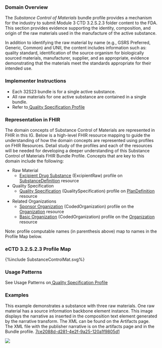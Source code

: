 ### Domain Overview

The _Substance Control of Materials_ bundle profile provides a mechanism for the industry to submit Module 3 CTD 3.2.S.2.3 folder content to the FDA. This section provides evidence supporting the identity, composition, and origin of the raw materials used in the manufacture of the active substance.

In addition to identifying the raw material by name (e.g., GSRS Preferred, Generic, Common) and UNII, the content includes information such as: quality standard, identification of the source organism for biologically sourced materials, manufacturer, supplier, and as appropriate, evidence demonstrating that the materials meet the standards appropriate for their intended use.

### Implementer Instructions

- Each 32S23 bundle is for a single active substance.
-  All raw materials for one active substance are contained in a single bundle.
- Refer to[ Quality Specification Profile](https://build.fhir.org/ig/HL7/FHIR-us-pq-cmc-fdaeCTDSP4151.html)

### Representation in FHIR

The domain concepts of Substance Control of Materials are represented in FHIR in this IG. Below is a high-level FHIR resource mapping to guide the understanding of how the domain concepts are represented using profiles on FHIR Resources. Detail study of the profiles and each of the resources will be needed for developing a deeper understanding of this Substance Control of Materials FHIR Bundle Profile. Concepts that are key to this domain include the following:

* Raw Material
    * [Excipient Drug Substance](https://build.fhir.org/ig/HL7/FHIR-us-pq-cmc-fda/StructureDefinition-pqcmc-excipient.html) (ExcipientRaw) profile on [SubstanceDefinition](http://hl7.org/fhir/R5/substancedefinition.html) resource
* Quality Specification
    * [Quality Specification](https://build.fhir.org/ig/HL7/FHIR-us-pq-cmc-fda/StructureDefinition-pqcmc-quality-specification.html) (QualitySpecification) profile on [PlanDefinition](http://hl7.org/fhir/R5/plandefinition.html) resource
* Related Organizations
    * [Sponsor Organization](https://build.fhir.org/ig/HL7/FHIR-us-pq-cmc-fda/StructureDefinition-cmc-organization.html) (CodedOrganization) profile on the [Organization](http://hl7.org/fhir/R5/organization.html) resource
    * [Basic Organization](https://build.fhir.org/ig/HL7/FHIR-us-pq-cmc-fda/StructureDefinition-cmc-organization.html) (CodedOrganization) profile on the [Organization](http://hl7.org/fhir/R5/organization.html) resource

Note: profile computable names (in parenthesis above) map to names in the Profile Map below.

### eCTD 3.2.S.2.3 Profile Map

<div>{%include SubstanceControlMat.svg%}</div>

### Usage Patterns

See Usage Patterns on[ Quality Specification Profile](https://build.fhir.org/ig/HL7/FHIR-us-pq-cmc-fda/eCTDSP4151.html)

### Examples

This example demonstrates a substance with three raw materials. One raw material has a source information backbone element instance. This image displays the narrative as inserted in the composition text element generated by the narrative transform. The XML can be found on the Artifacts page. The XML file with the publisher narrative is on the artifacts page and in the Bundle profile. [7ce2088d-d281-4e2f-9a25-120a1f9805d1](Bundle-7ce2088d-d281-4e2f-9a25-120a1f9805d1.html)

<div><img src="materials.png" /></div>
